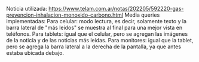 Noticia utilizada: https://www.telam.com.ar/notas/202205/592220-gas-prevencion-inhalacion-monoxido-carbono.html
Media queries implementadas: 
Para celular: modo lectura, es decir, solamente texto y la barra lateral de "más leídos" se muestra al final para una mejor vista en teléfonos.
Para tablets: igual que el celular, pero se agregan las imágenes de la noticía y de las noticias más leídas.
Para monitores: igual que la tablet, pero se agrega la barra lateral a la derecha de la pantalla, ya que antes estaba ubicada debajo.
